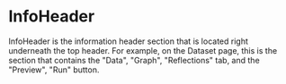 # InfoHeader

InfoHeader is the information header section that is located right underneath the top header. For example, on the Dataset page, this is the section that contains the "Data", "Graph", "Reflections" tab, and the "Preview", "Run" button.
